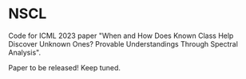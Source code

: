 # NSCL
Code for ICML 2023 paper "When and How Does Known Class Help Discover Unknown Ones? Provable Understandings Through Spectral Analysis".

Paper to be released! Keep tuned. 
